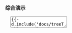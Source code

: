 <h3 id="examples" lay-toc="{level: 2, hot: true, id: 'examples'}" class="layui-hide">综合演示</h3>

<pre class="layui-code" lay-options="{preview: true, codeStyle: 'height: 535px;', text: {preview: '综合演示'}, layout: ['preview', 'code'], tools: ['full'], done: function(obj){
  layui.table.resize('ID-treeTable-demo');
}, toolsEvent: function(oi, type){
  if(type === 'full'){
    layui.table.resize('ID-treeTable-demo');
  }
}}">
  <textarea>
{{- d.include('docs/treeTable/examples/demo.md') }}
  </textarea>
</pre>




